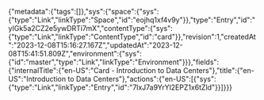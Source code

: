 {"metadata":{"tags":[]},"sys":{"space":{"sys":{"type":"Link","linkType":"Space","id":"eojhq1xf4v9y"}},"type":"Entry","id":"yIGk5a2CZ2e5ywDRTi7mX","contentType":{"sys":{"type":"Link","linkType":"ContentType","id":"card"}},"revision":1,"createdAt":"2023-12-08T15:16:27.167Z","updatedAt":"2023-12-08T15:41:51.809Z","environment":{"sys":{"id":"master","type":"Link","linkType":"Environment"}}},"fields":{"internalTitle":{"en-US":"Card - Introduction to Data Centers"},"title":{"en-US":"Introduction to Data Centers"},"actions":{"en-US":[{"sys":{"type":"Link","linkType":"Entry","id":"7lxJ7a9YrYl2EPZ1x6tZld"}}]}}}